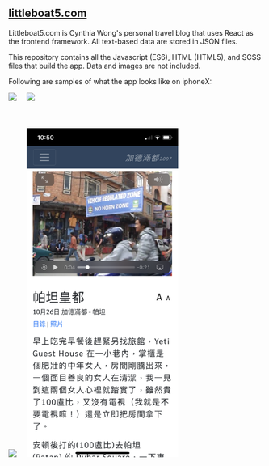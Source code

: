 ## [littleboat5.com](https://littleboat5.com)
Littleboat5.com is Cynthia Wong's personal travel blog that uses React as the frontend framework. All text-based data are stored in JSON files. 

This repository contains all the Javascript (ES6), HTML (HTML5), and SCSS files that build the app. Data and images are not included. 

Following are samples of what the app looks like on iphoneX:

<img src="assets/IMG_6032.PNG" width="300" />&nbsp;&nbsp;&nbsp;&nbsp;&nbsp;<img src="assets/IMG_6033.PNG" width="300" />
<br><br><br><br>
<img src="assets/IMG_6034.PNG" width="300" />&nbsp;&nbsp;&nbsp;&nbsp;&nbsp;<img src="assets/IMG_6035.PNG" width="300" />
